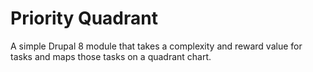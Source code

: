 # Priority Quadrant

A simple Drupal 8 module that takes a complexity and reward value for tasks and maps those tasks on a quadrant chart.
